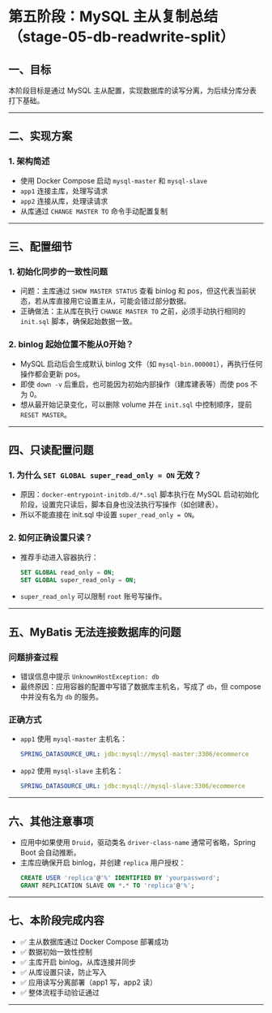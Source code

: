 # 第五阶段：MySQL 主从复制总结（stage-05-db-readwrite-split）

## 一、目标

本阶段目标是通过 MySQL 主从配置，实现数据库的读写分离，为后续分库分表打下基础。

---

## 二、实现方案

### 1. 架构简述

- 使用 Docker Compose 启动 `mysql-master` 和 `mysql-slave`
- `app1` 连接主库，处理写请求
- `app2` 连接从库，处理读请求
- 从库通过 `CHANGE MASTER TO` 命令手动配置复制

---

## 三、配置细节

### 1. 初始化同步的一致性问题

- 问题：主库通过 `SHOW MASTER STATUS` 查看 binlog 和 pos，但这代表当前状态，若从库直接用它设置主从，可能会错过部分数据。
- 正确做法：主从库在执行 `CHANGE MASTER TO` 之前，必须手动执行相同的 `init.sql` 脚本，确保起始数据一致。

### 2. binlog 起始位置不能从0开始？

- MySQL 启动后会生成默认 binlog 文件（如 `mysql-bin.000001`），再执行任何操作都会更新 pos。
- 即使 `down -v` 后重启，也可能因为初始内部操作（建库建表等）而使 pos 不为 0。
- 想从最开始记录变化，可以删除 volume 并在 `init.sql` 中控制顺序，提前 `RESET MASTER`。

---

## 四、只读配置问题

### 1. 为什么 `SET GLOBAL super_read_only = ON` 无效？

- 原因：`docker-entrypoint-initdb.d/*.sql` 脚本执行在 MySQL 启动初始化阶段，设置完只读后，脚本自身也没法执行写操作（如创建表）。
- 所以不能直接在 init.sql 中设置 `super_read_only = ON`。

### 2. 如何正确设置只读？

- 推荐手动进入容器执行：
  ```sql
  SET GLOBAL read_only = ON;
  SET GLOBAL super_read_only = ON;
  ```
- `super_read_only` 可以限制 `root` 账号写操作。

---

## 五、MyBatis 无法连接数据库的问题

### 问题排查过程

- 错误信息中提示 `UnknownHostException: db`
- 最终原因：应用容器的配置中写错了数据库主机名，写成了 `db`，但 compose 中并没有名为 `db` 的服务。

### 正确方式

- `app1` 使用 `mysql-master` 主机名：
  ```yaml
  SPRING_DATASOURCE_URL: jdbc:mysql://mysql-master:3306/ecommerce
  ```

- `app2` 使用 `mysql-slave` 主机名：
  ```yaml
  SPRING_DATASOURCE_URL: jdbc:mysql://mysql-slave:3306/ecommerce
  ```

---

## 六、其他注意事项

- 应用中如果使用 `Druid`，驱动类名 `driver-class-name` 通常可省略，Spring Boot 会自动推断。
- 主库应确保开启 binlog，并创建 `replica` 用户授权：
  ```sql
  CREATE USER 'replica'@'%' IDENTIFIED BY 'yourpassword';
  GRANT REPLICATION SLAVE ON *.* TO 'replica'@'%';
  ```

---

## 七、本阶段完成内容

- ✅ 主从数据库通过 Docker Compose 部署成功
- ✅ 数据初始一致性控制
- ✅ 主库开启 binlog，从库连接并同步
- ✅ 从库设置只读，防止写入
- ✅ 应用读写分离部署（app1 写，app2 读）
- ✅ 整体流程手动验证通过

---

